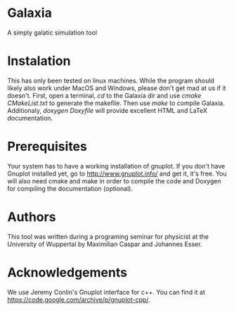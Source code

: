 # Galaxia
A simply galatic simulation tool

Instalation
===========
This has only been tested on linux machines. While the program should likely also work under MacOS and Windows, please don't get mad at us if it doesn't.
First, open a terminal, *cd* to the Galaxia dir and use *cmake CMakeList.txt* to generate the makefile. Then use *make* to compile Galaxia.
Additionaly, *doxygen Doxyfile* will provide excellent HTML and LaTeX documentation.

Prerequisites
=============
Your system has to have a working installation of gnuplot. If you don't have Gnuplot installed yet, go to http://www.gnuplot.info/ and get it, it's free.
You will also need cmake and make in order to compile the code and Doxygen for compiling the documentation (optional).

Authors
=======
This tool was written during a programing seminar for physicist at the University of Wuppertal by Maximilian Caspar and Johannes Esser.

Acknowledgements
================
We use Jeremy Conlin's Gnuplot interface for c++. You can find it at https://code.google.com/archive/p/gnuplot-cpp/.

